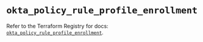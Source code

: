 # `okta_policy_rule_profile_enrollment`

Refer to the Terraform Registry for docs: [`okta_policy_rule_profile_enrollment`](https://registry.terraform.io/providers/okta/okta/4.15.0/docs/resources/policy_rule_profile_enrollment).
